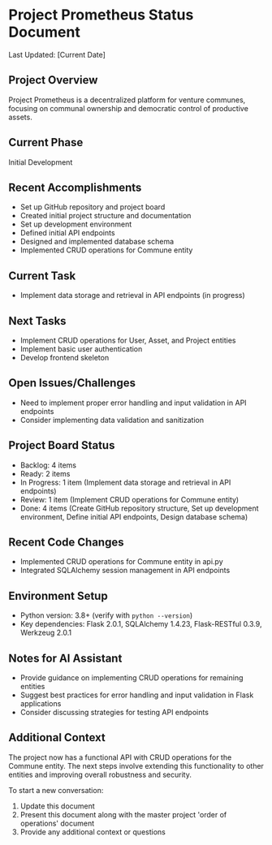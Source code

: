 # Project Prometheus Status Document

Last Updated: [Current Date]

## Project Overview
Project Prometheus is a decentralized platform for venture communes, focusing on communal ownership and democratic control of productive assets.

## Current Phase
Initial Development

## Recent Accomplishments
- Set up GitHub repository and project board
- Created initial project structure and documentation
- Set up development environment
- Defined initial API endpoints
- Designed and implemented database schema
- Implemented CRUD operations for Commune entity

## Current Task
- Implement data storage and retrieval in API endpoints (in progress)

## Next Tasks
- Implement CRUD operations for User, Asset, and Project entities
- Implement basic user authentication
- Develop frontend skeleton

## Open Issues/Challenges
- Need to implement proper error handling and input validation in API endpoints
- Consider implementing data validation and sanitization

## Project Board Status
- Backlog: 4 items
- Ready: 2 items
- In Progress: 1 item (Implement data storage and retrieval in API endpoints)
- Review: 1 item (Implement CRUD operations for Commune entity)
- Done: 4 items (Create GitHub repository structure, Set up development environment, Define initial API endpoints, Design database schema)

## Recent Code Changes
- Implemented CRUD operations for Commune entity in api.py
- Integrated SQLAlchemy session management in API endpoints

## Environment Setup
- Python version: 3.8+ (verify with `python --version`)
- Key dependencies: Flask 2.0.1, SQLAlchemy 1.4.23, Flask-RESTful 0.3.9, Werkzeug 2.0.1

## Notes for AI Assistant
- Provide guidance on implementing CRUD operations for remaining entities
- Suggest best practices for error handling and input validation in Flask applications
- Consider discussing strategies for testing API endpoints

## Additional Context
The project now has a functional API with CRUD operations for the Commune entity. The next steps involve extending this functionality to other entities and improving overall robustness and security.

To start a new conversation:
1. Update this document
2. Present this document along with the master project 'order of operations' document
3. Provide any additional context or questions